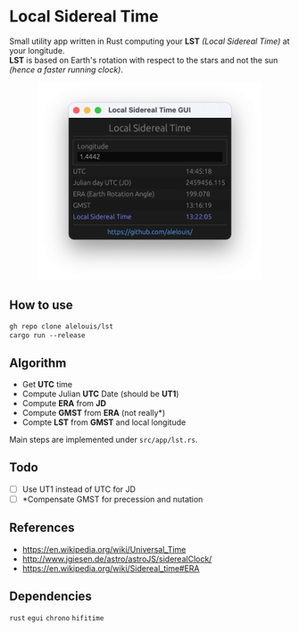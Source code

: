# Local Sidereal Time

Small utility app written in Rust computing your **LST** *(Local Sidereal Time)* at your longitude.  
**LST** is based on Earth's rotation with respect to the stars and not the sun *(hence a faster running clock)*.

<p align="center">
  <img width="400" src="capture_tls.png">
</p>

## How to use
```
gh repo clone alelouis/lst
cargo run --release
```

## Algorithm
- Get **UTC** time
- Compute Julian **UTC** Date (should be **UT1**)
- Compute **ERA** from **JD**
- Compute **GMST** from **ERA** (not really*)
- Compte **LST** from **GMST** and local longitude  

Main steps are implemented under `src/app/lst.rs`.

## Todo
- [ ] Use UT1 instead of UTC for JD
- [ ] *Compensate GMST for precession and nutation  

## References
- https://en.wikipedia.org/wiki/Universal_Time
- http://www.jgiesen.de/astro/astroJS/siderealClock/
- https://en.wikipedia.org/wiki/Sidereal_time#ERA

## Dependencies
`rust` 
`egui` 
`chrono` 
`hifitime`